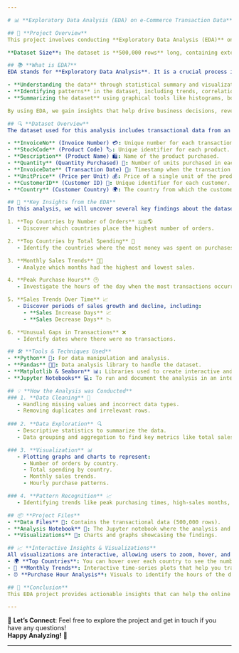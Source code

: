```yaml
---

# 📊 **Exploratory Data Analysis (EDA) on e-Commerce Transaction Data** 🌐

## 🎯 **Project Overview**
This project involves conducting **Exploratory Data Analysis (EDA)** on a transactional dataset from a UK-based online retail company. The dataset contains valuable insights into customer purchasing behavior, including information such as product details, sales, countries, and customer activities. Our aim is to uncover important trends, patterns, and statistics through analysis and visualization.

**Dataset Size**: The dataset is **500,000 rows** long, containing extensive transactional data over a one-year period. This large dataset allows for comprehensive analysis of customer behavior and purchasing trends.

## 📚 **What is EDA?**
EDA stands for **Exploratory Data Analysis**. It is a crucial process in data analysis that involves:

- **Understanding the data** through statistical summary and visualization.
- **Identifying patterns** in the dataset, including trends, correlations, and anomalies.
- **Summarizing the dataset** using graphical tools like histograms, box plots, and scatter plots.

By using EDA, we gain insights that help drive business decisions, reveal hidden patterns, and guide further analysis.

## 🔍 **Dataset Overview**
The dataset used for this analysis includes transactional data from an online retail store. Key features in the dataset include:

- **InvoiceNo** (Invoice Number) 💳: Unique number for each transaction.
- **StockCode** (Product Code) 🏷️: Unique identifier for each product.
- **Description** (Product Name) 🛍️: Name of the product purchased.
- **Quantity** (Quantity Purchased) 🔢: Number of units purchased in each transaction.
- **InvoiceDate** (Transaction Date) 📅: Timestamp when the transaction occurred.
- **UnitPrice** (Price per Unit) 💰: Price of a single unit of the product.
- **CustomerID** (Customer ID) 👤: Unique identifier for each customer.
- **Country** (Customer Country) 🌍: The country from which the customer made the purchase.

## 🧮 **Key Insights from the EDA**
In this analysis, we will uncover several key findings about the dataset:

1. **Top Countries by Number of Orders** 🇬🇧🌎
   - Discover which countries place the highest number of orders.

2. **Top Countries by Total Spending** 💸
   - Identify the countries where the most money was spent on purchases.

3. **Monthly Sales Trends** 📅💵
   - Analyze which months had the highest and lowest sales.

4. **Peak Purchase Hours** 🕒
   - Investigate the hours of the day when the most transactions occurred.

5. **Sales Trends Over Time** 📈
   - Discover periods of sales growth and decline, including:
     - **Sales Increase Days** 📈
     - **Sales Decrease Days** 📉

6. **Unusual Gaps in Transactions** ❌
   - Identify dates where there were no transactions.

## 🛠️ **Tools & Techniques Used**
- **Python** 🐍: For data manipulation and analysis.
- **Pandas** 🧑‍💻: Data analysis library to handle the dataset.
- **Matplotlib & Seaborn** 📊: Libraries used to create interactive and visually appealing plots.
- **Jupyter Notebooks** 💻: To run and document the analysis in an interactive environment.

## 💡 **How the Analysis was Conducted**
### 1. **Data Cleaning** 🧹
   - Handling missing values and incorrect data types.
   - Removing duplicates and irrelevant rows.
   
### 2. **Data Exploration** 🔍
   - Descriptive statistics to summarize the data.
   - Data grouping and aggregation to find key metrics like total sales per country.

### 3. **Visualization** 📊
   - Plotting graphs and charts to represent:
     - Number of orders by country.
     - Total spending by country.
     - Monthly sales trends.
     - Hourly purchase patterns.

### 4. **Pattern Recognition** 📈
   - Identifying trends like peak purchasing times, high-sales months, and days of sales increase.

## 📦 **Project Files**
- **Data Files** 📁: Contains the transactional data (500,000 rows).
- **Analysis Notebook** 📓: The Jupyter notebook where the analysis and visualizations are documented.
- **Visualizations** 📸: Charts and graphs showcasing the findings.

## 📈 **Interactive Insights & Visualizations**
All visualizations are interactive, allowing users to zoom, hover, and explore data in greater detail. We’ve made it easy to understand the complex patterns with visually appealing graphs and stats. Here's a sneak peek of the insights you can explore:
- 🌍 **Top Countries**: You can hover over each country to see the number of orders and spending details.
- 📅 **Monthly Trends**: Interactive time-series plots that help you track changes in sales over time.
- ⏰ **Purchase Hour Analysis**: Visuals to identify the hours of the day with the highest transactions.

## 🌟 **Conclusion**
This EDA project provides actionable insights that can help the online retail company understand customer behavior better. By analyzing purchasing patterns, peak times, and the countries with the highest sales, the company can make data-driven decisions for future marketing strategies and inventory management. 

---
```


🔗 **Let’s Connect**: Feel free to explore the project and get in touch if you have any questions!  
**Happy Analyzing!** 🎉

---

